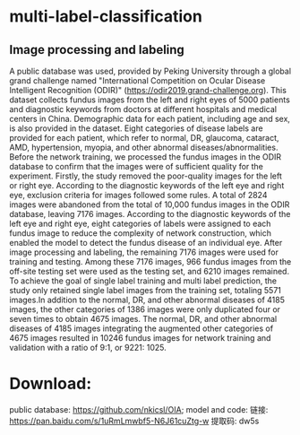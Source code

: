 # multi-label-classification
## Image processing and labeling
A public database was used, provided by Peking University through a global grand challenge named "International Competition on Ocular Disease Intelligent Recognition (ODIR)" (https://odir2019.grand-challenge.org).  This dataset collects fundus images from the left and right eyes of 5000 patients and diagnostic keywords from doctors at different hospitals and medical centers in China. Demographic data for each patient, including age and sex, is also provided in the dataset. Eight categories of disease labels are provided for each patient, which refer to normal, DR, glaucoma, cataract, AMD, hypertension, myopia, and other abnormal diseases/abnormalities.
Before the network training, we processed the fundus images in the ODIR database to confirm that the images were of sufficient quality for the experiment. Firstly, the study removed the poor-quality images for the left or right eye. According to the diagnostic keywords of the left eye and right eye, exclusion criteria for images followed some rules. A total of 2824 images were abandoned from the total of 10,000 fundus images in the ODIR database, leaving 7176 images. According to the diagnostic keywords of the left eye and right eye, eight categories of labels were assigned to each fundus image to reduce the complexity of network construction, which enabled the model to detect the fundus disease of an individual eye. After image processing and labeling, the remaining 7176 images were used for training and testing. Among these 7176 images, 966 fundus images from the off-site testing set were used as the testing set, and 6210 images remained. To achieve the goal of single label training and multi label prediction, the study only retained single label images from the training set, totaling 5571 images.In addition to the normal, DR, and other abnormal diseases of 4185 images, the other categories of 1386 images were only duplicated four or seven times to obtain 4675 images. The normal, DR, and other abnormal diseases of 4185 images integrating the augmented other categories of 4675 images resulted in 10246 fundus images for network training and validation with a ratio of 9:1, or 9221: 1025.

# Download:
public database: https://github.com/nkicsl/OIA;
model and code: 链接: https://pan.baidu.com/s/1uRmLmwbf5-N6J61cuZtg-w 提取码: dw5s
